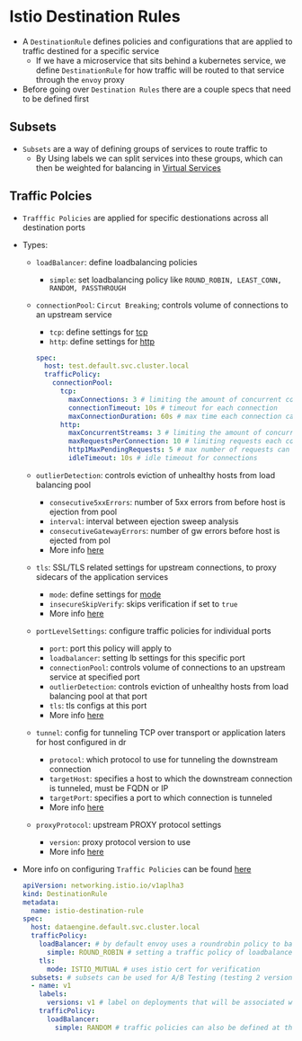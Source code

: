 <h1>Istio Destination Rules</h1>
 
* A `DestinationRule` defines policies and configurations that are applied to traffic destined for a specific service
  - If we have a microservice that sits behind a kubernetes service, we define `DestinationRule` for how traffic will be routed to that service through the `envoy` proxy
* Before going over `Destination Rules` there are a couple specs that need to be defined first

<h2>Subsets</h2>
 
* `Subsets` are a way of defining groups of services to route traffic to
  - By Using labels we can split services into these groups, which can then be weighted for balancing in [Virtual Services](https://eoyebami.github.io/k8s/istio/2024-04-26-istio-virtual-services.html)

<h2>Traffic Polcies</h2>
 
* `Trafffic Policies` are applied for specific destionations across all destination ports
* Types:
  - `loadBalancer`: define loadbalancing policies
    * `simple`: set loadbalancing policy like `ROUND_ROBIN, LEAST_CONN, RANDOM, PASSTHROUGH`
  - `connectionPool`: `Circut Breaking`; controls volume of connections to an upstream service
    * `tcp`: define settings for [tcp](https://istio.io/latest/docs/reference/config/networking/destination-rule/#ConnectionPoolSettings-TCPSettings)
    * `http`: define settings for [http](https://istio.io/latest/docs/reference/config/networking/destination-rule/#ConnectionPoolSettings-HTTPSettings)
 
    ```yml    
    spec:
      host: test.default.svc.cluster.local
      trafficPolicy:
        connectionPool:
          tcp:
            maxConnections: 3 # limiting the amount of concurrent connections to this svc
            connectionTimeout: 10s # timeout for each connection
            maxConnectionDuration: 60s # max time each connection can sustain itself
          http:
            maxConcurrentStreams: 3 # limiting the amount of concurrent connections
            maxRequestsPerConnection: 10 # limiting requests each connection can make
            http1MaxPendingRequests: 5 # max number of requests can be queued for this service
            idleTimeout: 10s # idle timeout for connections
    ```    

  - `outlierDetection`: controls eviction of unhealthy hosts from load balancing pool
    * `consecutive5xxErrors`: number of 5xx errors from before host is ejection from pool
    * `interval`: interval between ejection sweep analysis
    * `consecutiveGatewayErrors`: number of gw errors before host is ejected from pol
    * More info [here](https://istio.io/latest/docs/reference/config/networking/destination-rule/#OutlierDetection)
  - `tls`: SSL/TLS related settings for upstream connections, to proxy sidecars of the application services
    * `mode`: define settings for [mode](https://istio.io/latest/docs/reference/config/networking/destination-rule/#ClientTLSSettings-TLSmode)
    * `insecureSkipVerify`: skips verification if set to `true`
    * More info [here](https://istio.io/latest/docs/reference/config/networking/destination-rule/#ClientTLSSettings)
  - `portLevelSettings`: configure traffic policies for individual ports
    * `port`: port this policy will apply to
    * `loadbalancer`: setting lb settings for this specific port
    * `connectionPool`: controls volume of connections to an upstream service at specified port
    * `outlierDetection`: controls eviction of unhealthy hosts from load balancing pool at that port
    * `tls`: tls configs at this port
    * More info [here](https://istio.io/latest/docs/reference/config/networking/destination-rule/#TrafficPolicy-PortTrafficPolicy)
  - `tunnel`: config for tunneling TCP over transport or application laters for host configured in dr
    * `protocol`: which protocol to use for tunneling the downstream connection
    * `targetHost`: specifies a host to which the downstream connection is tunneled, must be FQDN or IP 
    * `targetPort`: specifies a port to which connection is tunneled
    * More info [here](https://istio.io/latest/docs/reference/config/networking/destination-rule/#TrafficPolicy-TunnelSettings)
  - `proxyProtocol`: upstream PROXY protocol settings
    * `version`: proxy protocol version to use
    * More info [here](https://istio.io/latest/docs/reference/config/networking/destination-rule/#TrafficPolicy-ProxyProtocol)

* More info on configuring `Traffic Policies` can be found [here](https://istio.io/latest/docs/reference/config/networking/destination-rule/#TrafficPolicy)
    
  ```yml
  apiVersion: networking.istio.io/v1aplha3
  kind: DestinationRule
  metadata:
    name: istio-destination-rule
  spec:
    host: dataengine.default.svc.cluster.local
    trafficPolicy:
      loadBalancer: # by default envoy uses a roundrobin policy to balance traffic
        simple: ROUND_ROBIN # setting a traffic policy of loadbalancer allows you to change this configuration
      tls:
        mode: ISTIO_MUTUAL # uses istio cert for verification
    subsets: # subsets can be used for A/B Testing (testing 2 versions of an application, one usually being available to a small sample size)
    - name: v1
      labels:
        versions: v1 # label on deployments that will be associated with this subset
      trafficPolicy:
        loadBalancer:
          simple: RANDOM # traffic policies can also be defined at the subset level too
  ```


